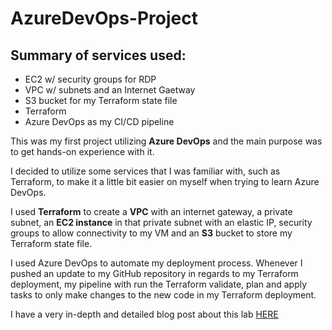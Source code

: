 # AzureDevOps-Project

## Summary of services used:
- EC2 w/ security groups for RDP
- VPC w/ subnets and an Internet Gaetway
- S3 bucket for my Terraform state file
- Terraform
- Azure DevOps as my CI/CD pipeline

This was my first project utilizing **Azure DevOps** and the main purpose was to get hands-on experience with it.

I decided to utilize some services that I was familiar with, such as Terraform, to make it a little bit easier on myself when trying to learn Azure DevOps.

I used **Terraform** to create a **VPC** with an internet gateway, a private subnet, an **EC2 instance** in that private subnet with an elastic IP, security groups to allow connectivity to my VM and an **S3** bucket to store my Terraform state file.

I used Azure DevOps to automate my deployment process. Whenever I pushed an update to my GitHub repository in regards to my Terraform deployment, my pipeline with run the Terraform validate, plan and apply tasks to only make changes to the new code in my Terraform deployment.


I have a very in-depth and detailed blog post about this lab [HERE](https://mpriv32.wordpress.com/2022/02/15/azure-devops-terraform-aws-lab/)
